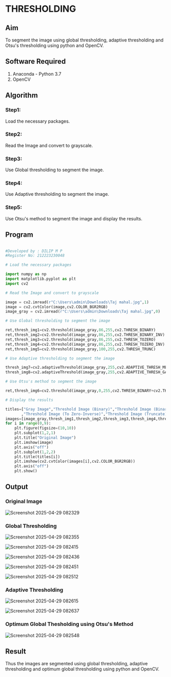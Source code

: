 # THRESHOLDING
## Aim
To segment the image using global thresholding, adaptive thresholding and Otsu's thresholding using python and OpenCV.

## Software Required
1. Anaconda - Python 3.7
2. OpenCV

## Algorithm

### Step1:
Load the necessary packages.

### Step2:
Read the Image and convert to grayscale.

### Step3:
Use Global thresholding to segment the image.

### Step4:
Use Adaptive thresholding to segment the image.

### Step5:
Use Otsu's method to segment the image and display the results.

## Program


```python

#Developed by : DILIP M P
#Register No: 212223230048

# Load the necessary packages

import numpy as np
import matplotlib.pyplot as plt
import cv2

# Read the Image and convert to grayscale

image = cv2.imread(r"C:\Users\admin\Downloads\Taj mahal.jpg",1)
image = cv2.cvtColor(image,cv2.COLOR_BGR2RGB)
image_gray = cv2.imread(r"C:\Users\admin\Downloads\Taj mahal.jpg",0)

# Use Global thresholding to segment the image

ret,thresh_img1=cv2.threshold(image_gray,86,255,cv2.THRESH_BINARY)
ret,thresh_img2=cv2.threshold(image_gray,86,255,cv2.THRESH_BINARY_INV)
ret,thresh_img3=cv2.threshold(image_gray,86,255,cv2.THRESH_TOZERO)
ret,thresh_img4=cv2.threshold(image_gray,86,255,cv2.THRESH_TOZERO_INV)
ret,thresh_img5=cv2.threshold(image_gray,100,255,cv2.THRESH_TRUNC)

# Use Adaptive thresholding to segment the image

thresh_img7=cv2.adaptiveThreshold(image_gray,255,cv2.ADAPTIVE_THRESH_MEAN_C,cv2.THRESH_BINARY,11,2)
thresh_img8=cv2.adaptiveThreshold(image_gray,255,cv2.ADAPTIVE_THRESH_GAUSSIAN_C,cv2.THRESH_BINARY,11,2)

# Use Otsu's method to segment the image 

ret,thresh_img6=cv2.threshold(image_gray,0,255,cv2.THRESH_BINARY+cv2.THRESH_OTSU)

# Display the results

titles=["Gray Image","Threshold Image (Binary)","Threshold Image (Binary Inverse)","Threshold Image (To Zero)"
       ,"Threshold Image (To Zero-Inverse)","Threshold Image (Truncate)","Otsu","Adaptive Threshold (Mean)","Adaptive Threshold (Gaussian)"]
images=[image_gray,thresh_img1,thresh_img2,thresh_img3,thresh_img4,thresh_img5,thresh_img6,thresh_img7,thresh_img8]
for i in range(0,9):
    plt.figure(figsize=(10,10))
    plt.subplot(1,2,1)
    plt.title("Original Image")
    plt.imshow(image)
    plt.axis("off")
    plt.subplot(1,2,2)
    plt.title(titles[i])
    plt.imshow(cv2.cvtColor(images[i],cv2.COLOR_BGR2RGB))
    plt.axis("off")
    plt.show()

```
## Output

### Original Image
![Screenshot 2025-04-29 082329](https://github.com/user-attachments/assets/cae91454-952e-455a-8022-8b83ce4af3d6)



### Global Thresholding

![Screenshot 2025-04-29 082355](https://github.com/user-attachments/assets/858b123c-0253-41e8-bc58-afbdce1f61a1)

![Screenshot 2025-04-29 082415](https://github.com/user-attachments/assets/40309c0e-7727-4148-8f4b-8b3c148227be)

![Screenshot 2025-04-29 082436](https://github.com/user-attachments/assets/6fb06b27-f1ec-44a7-98ae-f0f74bc869e9)

![Screenshot 2025-04-29 082451](https://github.com/user-attachments/assets/f6a5272a-887e-4ead-99ca-02a0663f2b08)

![Screenshot 2025-04-29 082512](https://github.com/user-attachments/assets/99d41e5f-0fd7-4498-a5a9-45b609e26301)




### Adaptive Thresholding

![Screenshot 2025-04-29 082615](https://github.com/user-attachments/assets/66b6ed78-4312-4847-bad4-f7f45ce585cd)

![Screenshot 2025-04-29 082637](https://github.com/user-attachments/assets/65b1132f-9670-475a-9546-712a54e759c8)



### Optimum Global Thesholding using Otsu's Method

![Screenshot 2025-04-29 082548](https://github.com/user-attachments/assets/fcecbdfe-677c-4d3c-b689-baf142ca0974)




## Result
Thus the images are segmented using global thresholding, adaptive thresholding and optimum global thresholding using python and OpenCV.
